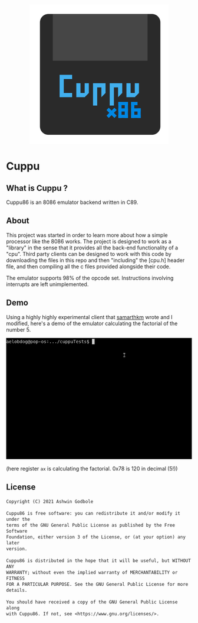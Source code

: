 <p align="center"><img src="./docs/logo.svg" alt="Cuppu86"/></p>

# Cuppu

## What is Cuppu ?
Cuppu86 is an 8086 emulator backend written in C89.

## About
This project was started in order to learn more about how a simple processor like the 8086 works. The project is designed to work as a "library" in the sense that it provides all the back-end functionality of a "cpu". Third party clients can be designed to work with this code by downloading the files in this repo and then "including" the [cpu.h] header file, and then compiling all the c files provided alongside their code.

The emulator supports 98% of the opcode set. Instructions involving interrupts are left unimplemented.

## Demo
Using a highly highly experimental client that [samarthkm](https://github.com/samarthkm) wrote and I modified, here's a demo of the emulator calculating the factorial of the number 5.

<img src="./docs/factorial.gif" alt="Cuppu86 Demo"/>

(here register `ax` is calculating the factorial. 0x78 is 120 in decimal (5!))

## License
    Copyright (C) 2021 Ashwin Godbole
 
    Cuppu86 is free software: you can redistribute it and/or modify it under the
    terms of the GNU General Public License as published by the Free Software
    Foundation, either version 3 of the License, or (at your option) any later
    version.

    Cuppu86 is distributed in the hope that it will be useful, but WITHOUT ANY 
    WARRANTY; without even the implied warranty of MERCHANTABILITY or FITNESS
    FOR A PARTICULAR PURPOSE. See the GNU General Public License for more
    details.

    You should have received a copy of the GNU General Public License along
    with Cuppu86. If not, see <https://www.gnu.org/licenses/>.
